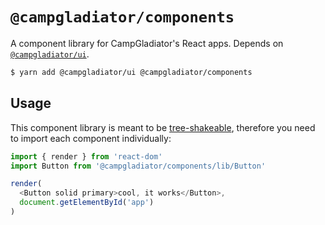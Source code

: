 # ```@campgladiator/components```

A component library for CampGladiator's React apps. Depends on [```@campgladiator/ui```](https://github.com/CampGladiator/ui/tree/master/packages/ui).

```bash
$ yarn add @campgladiator/ui @campgladiator/components
```

## Usage
This component library is meant to be [tree-shakeable](https://webpack.js.org/guides/tree-shaking/), therefore you need to import each component individually:

```js
import { render } from 'react-dom'
import Button from '@campgladiator/components/lib/Button'

render(
  <Button solid primary>cool, it works</Button>,
  document.getElementById('app')
)
```
